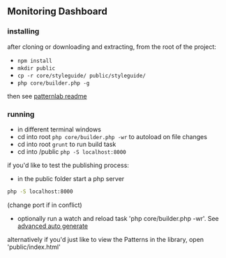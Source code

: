 ## Monitoring Dashboard

### installing

after cloning or downloading and extracting, from the root of the project:
* ```npm install```
* ```mkdir public```
* ```cp -r core/styleguide/ public/styleguide/```
* ```php core/builder.php -g```

then see [patternlab readme](patternlab-README.md)


### running

* in different terminal windows
* cd into root ```php core/builder.php -wr``` to autoload on file changes
* cd into root ```grunt``` to run build task
* cd into /public ```php -S localhost:8000```


if you'd like to  test the publishing process:
* in the public folder start a php server 

```bash
php -S localhost:8000
```

 (change port if in conflict)

* optionally run a watch and reload task 'php core/builder.php -wr'. See [advanced auto generate](http://patternlab.io/docs/advanced-auto-regenerate.html)

alternatively if you'd just like to view the Patterns in the library, open 'public/index.html'
